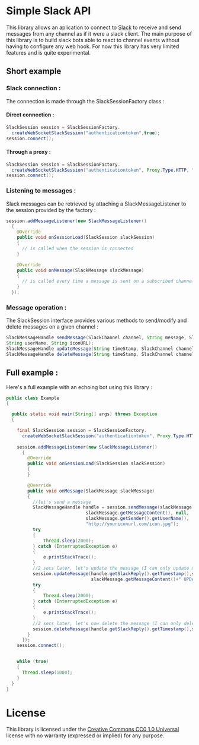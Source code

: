 # Simple Slack API

This library allows an aplication to connect to [Slack](http://www.slack.com/) to receive and send messages from any channel as if it were a slack client. The main purpose of this library is to build slack bots able to react to channel events without having to configure any web hook. For now this library has very limited features and is quite experimental.


## Short example

### Slack connection :

The connection is made through the SlackSessionFactory class :

#### Direct connection :

```java
SlackSession session = SlackSessionFactory.
  createWebSocketSlackSession("authenticationtoken",true);
session.connect();
```

#### Through a proxy :

```java
SlackSession session = SlackSessionFactory.
  createWebSocketSlackSession("authenticationtoken", Proxy.Type.HTTP, "myproxy", 1234,true);
session.connect();
```

### Listening to messages :

Slack messages can be retrieved by attaching a SlackMessageListener to the session provided by the factory :
```java
session.addMessageListener(new SlackMessageListener()
  {
    @Override
    public void onSessionLoad(SlackSession slackSession)
    {
      // is called when the session is connected
    }

    @Override
    public void onMessage(SlackMessage slackMessage)
    {
      // is called every time a message is sent on a subscribed channel
    }
  });
```        
### Message operation :

The SlackSession interface provides various methods to send/modify and delete messages on a given channel :
```java
SlackMessageHandle sendMessage(SlackChannel channel, String message, SlackAttachment attachment, 
String userName, String iconURL);
SlackMessageHandle updateMessage(String timeStamp, SlackChannel channel, String message);
SlackMessageHandle deleteMessage(String timeStamp, SlackChannel channel)
```        

 
## Full example :

Here's a full example with an echoing bot using this library :
```java
public class Example
{

  public static void main(String[] args) throws Exception
  {

    final SlackSession session = SlackSessionFactory.
      createWebSocketSlackSession("authenticationtoken", Proxy.Type.HTTP, "myproxy", 1234, true);
      
    session.addMessageListener(new SlackMessageListener()
      {
        @Override
        public void onSessionLoad(SlackSession slackSession)
        {
        }

        @Override
        public void onMessage(SlackMessage slackMessage)
        {
          //let's send a message
          SlackMessageHandle handle = session.sendMessage(slackMessage.getChannel(),
                              slackMessage.getMessageContent(), null,
                              slackMessage.getSender().getUserName(), 
                              "http://youriconurl.com/icon.jpg");
          try
          {
              Thread.sleep(2000);
          } catch (InterruptedException e)
          {
              e.printStackTrace();
          }
          //2 secs later, let's update the message (I can only update my own messages)
          session.updateMessage(handle.getSlackReply().getTimestamp(),slackMessage.getChannel(),
                                slackMessage.getMessageContent()+" UPDATED");
          try
          {
              Thread.sleep(2000);
          } catch (InterruptedException e)
          {
              e.printStackTrace();
          }
          //2 secs later, let's now delete the message (I can only delete my own messages)
          session.deleteMessage(handle.getSlackReply().getTimestamp(),slackMessage.getChannel())
        }
      });
    session.connect();


    while (true)
    {
      Thread.sleep(1000);
    }
  }
}
```        

# License

This library is licensed under the [Creative Commons CC0 1.0 Universal](http://creativecommons.org/publicdomain/zero/1.0/) license with no warranty (expressed or implied) for any purpose.
